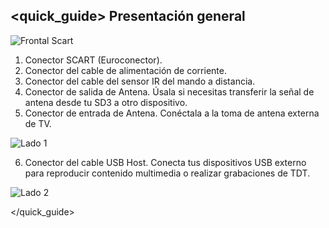 ## <quick_guide> Presentación general

![Frontal Scart]()

1. Conector SCART (Euroconector).
2. Conector del cable de alimentación de corriente.
3. Conector del cable del sensor IR del mando a distancia.
4. Conector de salida de Antena. Úsala si necesitas transferir la señal de antena desde tu SD3 a otro dispositivo.
5. Conector de entrada de Antena. Conéctala a la toma de antena externa de TV.

![Lado 1]()

6. Conector del cable USB Host. Conecta tus dispositivos USB externo para reproducir contenido multimedia o realizar grabaciones de TDT.

![Lado 2]()


</quick_guide>
